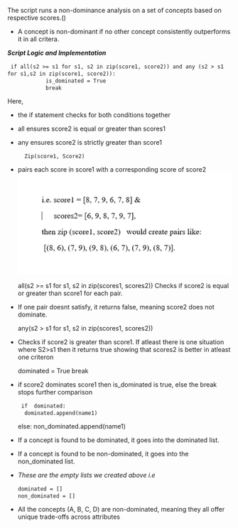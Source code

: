 The script runs  a non-dominance analysis on a set of concepts based on respective scores.()
* A concept is non-dominant if no other concept consistently outperforms it in all critera. 



**_Script Logic and Implementation_**

     if all(s2 >= s1 for s1, s2 in zip(score1, score2)) and any (s2 > s1 for s1,s2 in zip(score1, score2)):
                is_dominated = True
                break

Here, 
- the if statement checks for both conditions together
-   all ensures  score2 is equal or greater than scores1

- any ensures score2 is strictly greater than score1

        Zip(score1, Score2)

- pairs each score in score1 with a corresponding score of score2
![alt text](zip.png)







    all(s2 >= s1 for s1, s2 in zip(scores1, scores2))
Checks if score2 is equal or greater than score1 for each pair.
- If one pair doesnt satisfy, it returns false, meaning score2 does not dominate.

    any(s2 > s1 for s1, s2 in zip(scores1, scores2))
- Checks if score2 is greater than score1. If atleast there is one situation where S2>s1 then it returns true showing that scores2 is better in  atleast one criteron

    dominated = True
                break

- if score2 dominates score1 then is_dominated is true, else the break stops further comparison

       if  dominated:
        dominated.append(name1)
    else:
        non_dominated.append(name1)

- If a concept is found to be dominated, it goes into the dominated list.
- If a concept is found to be non-dominated, it goes into the non_dominated list.

- *These are the empty lists we created above i.e*

      dominated = []
      non_dominated = []



-  All  the concepts (A, B, C, D) are non-dominated, meaning they all offer unique trade-offs across attributes







